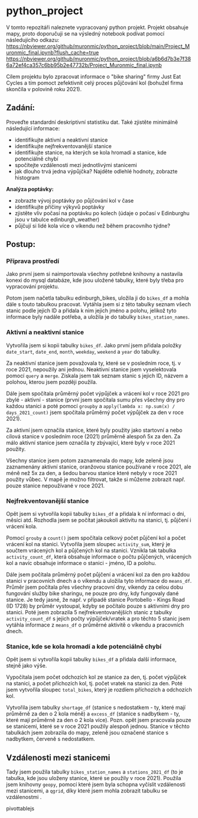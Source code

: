 # python_project

V tomto repozitáři naleznete vypracovaný python projekt. Projekt obsahuje mapy, proto doporučuji se na výsledný notebook podívat pomocí následujícího odkazu: 
https://nbviewer.org/github/muronmic/python_project/blob/main/Project_Muronmic_final.ipynb?flush_cache=true
https://nbviewer.org/github/muronmic/python_project/blob/a6b6d7b3e7f386a72ef4ca357c6bb95b2e47732b/Project_Muronmic_final.ipynb

Cílem projektu bylo zpracovat informace o "bike sharing" firmy Just Eat Cycles a tím pomoct zefektivnit celý proces půjčování kol (bohužel firma skončila v polovině roku 2021). 

## Zadání: 

Proveďte standardní deskriptivní statistiku dat. Také zjistěte minimálně následující informace:

* identifikujte aktivní a neaktivní stanice
* identifikujte nejfrekventovanější stanice
* identifikujte stanice, na kterých se kola hromadí a stanice, kde potenciálně chybí
* spočítejte vzdálenosti mezi jednotlivými stanicemi
* jak dlouho trvá jedna výpůjčka? Najděte odlehlé hodnoty, zobrazte histogram

**Analýza poptávky:**
* zobrazte vývoj poptávky po půjčování kol v čase
* identifikujte příčiny výkyvů poptávky
* zjistěte vliv počasí na poptávku po kolech (údaje o počasí v Edinburghu jsou v tabulce edinburgh_weather)
* půjčují si lidé kola více o víkendu než během pracovního týdne?


## Postup: 

### Příprava prostředí
Jako první jsem si naimportovala všechny potřebné knihovny a nastavila konexi do mysql databáze, kde jsou uložené tabulky, které byly třeba pro vypracování projektu. 

Potom jsem načetla tabulku edinburgh_bikes, uložila ji do `bikes_df` a mohla dále s touto tabulkou pracovat. Vytáhla jsem si z této tabulky seznam všech stanic podle jejich ID a přidala k nim jejich jméno a polohu, jelikož tyto informace byly nadále potřeba, a uložila je do tabulky `bikes_station_names`. 

### Aktivní a neaktivní stanice

Vytvořila jsem si kopii tabulky `bikes_df`. Jako první jsem přidala položky `date_start`, `date_end`, `month`, `weekday`, `weekend` a `year` do tabulky. 

Za neaktivní stanice jsem považovala ty, které se v posledním roce, tj. v roce 2021, nepoužily ani jednou. Neaktivní stanice jsem vyselektovala pomocí `query` a `merge`. Získala jsem tak seznam stanic s jejich ID, názvem a polohou, kterou jsem později použila. 

Dále jsem spočítala průměrný počet výpůjček a vrácení kol v roce 2021 pro zbylé - aktivní - stanice (první jsem spočítala sumu přes všechny dny pro každou stanici a poté pomocí `groupby` a  `apply(lambda x: np.sum(x) / days_2021_count)` jsem spočítala průměrný počet výpůjček za den v roce 2021). 

Za aktivní jsem označila stanice, které byly použity jako startovní a nebo cílová stanice v posledním roce (2021) průměrně alespoň 5x za den. Za málo aktivní stanice jsem označila ty zbývající, které byly v roce 2021 použity. 

Všechny stanice jsem potom zaznamenala do mapy, kde zeleně jsou zaznamenány aktivní stanice, oranžovou stanice používané v roce 2021, ale méně než 5x za den, a šedou barvou stanice které nebyly v roce 2021 použity vůbec. V mapě je možno filtrovat, takže si můžeme zobrazit např. pouze stanice nepoužívané v roce 2021.

### Nejfrekventovanější stanice

Opět jsem si vytvořila kopii tabulky `bikes_df` a přidala k ní informaci o dni, měsíci atd. Rozhodla jsem se počítat jakoukoli aktivitu na stanici, tj. půjčení i vrácení kola. 

Pomocí `grouby` a `count()` jsem spočítala celkový počet půjčení kol a počet vrácení kol na stanici. Vytvořila jsem sloupec `activity_sum`, který je součtem vrácených kol a půjčených kol na stanici. Vznikla tak tabulka `activity_count_df`, která obsahuje informace o počtu půjčených, vrácených kol a navíc obsahuje informace o stanici - jméno, ID a polohu. 

Dále jsem počítala průměrný počet půjčení a vrácení kol za den pro každou stanici v pracovních dnech a o víkendu a uložila tyto informace do `means_df`. Průměr jsem počítala přes všechny pracovní dny, víkendy za celou dobu fungování služby bike sharingu, ne pouze pro dny, kdy fungovaly dané stanice. Je tedy jasné, že např. v případě stanice Portobello - Kings Road (ID 1728) by průměr vystoupal, kdyby se počítalo pouze s aktivními dny pro stanici.
Poté jsem zobrazila 5 nejfrekventovanějších stanic z tabulky `activity_count_df` s jejich počty výpůjček/vratek a pro těchto 5 stanic jsem vytáhla informace z `means_df` o průměrné aktivitě o víkendu a pracovních dnech. 

### Stanice, kde se kola hromadí a kde potenciálně chybí

Opět jsem si vytvořila kopii tabulky `bikes_df` a přidala další informace, stejně jako výše. 

Vypočítala jsem počet odchozích kol ze stanice za den, tj. počet výpůjček na stanici, a počet příchozích kol, tj. počet vratek na stanici za den. 
Poté jsem vytvořila sloupec `total_bikes`, který je rozdíem příchozích a odchozích kol. 

Vytvořila jsem tabulky `shortage_df` (stanice s nedostatkem - ty, které mají průměrně za den o 2 kola méně)  a `excess_df` (stanice s nadbytkem - ty, které mají průměrně za den o 2 kola více). Pozn. opět jsem pracovala pouze se stanicemi, které se v roce 2021 použily alespoň jednou. Stanice v těchto tabulkách jsem zobrazila do mapy, zeleně jsou označené stanice s nadbytkem, červeně s nedostatkem. 


## Vzdálenosti mezi stanicemi

Tady jsem použila tabulky `bikes_station_names` a `stations_2021_df` (to je tabulka, kde jsou uloženy stanice, které se použily v roce 2021). Použila jsem knihovny `geopy`, pomocí které jsem byla schopna vyčíslit vzdálenosti mezi stanicemi, a `qgrid`, díky které jsem mohla zobrazit tabulku se vzdálenostmi . 



pivottablejs
